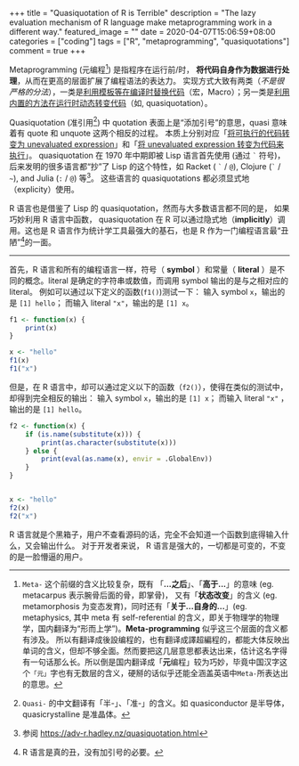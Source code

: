 +++
title = "Quasiquotation of R is Terrible"
description = "The lazy evaluation mechanism of R language make metaprogramming work in a different way."
featured_image = ""
date = 2020-04-07T15:06:59+08:00
categories = ["coding"]
tags = ["R", "metaprogramming", "quasiquotations"]
comment = true
+++

Metaprogramming (元编程[^1]) 是指程序在运行前/时， **将代码自身作为数据进行处理**，从而在更高的层面扩展了编程语法的表达力。
实现方式大致有两类（_不是很严格的分法_），一类是<ins>利用模板等在编译时替换代码</ins>（宏，Macro）；另一类是<ins>利用内置的方法在运行时动态转变代码</ins>（如, quasiquotation）。

Quasiquotation (准引用[^2]) 中 quotation 表面上是“添加引号”的意思，quasi 意味着有 quote 和 unquote 这两个相反的过程。
本质上分别对应「<ins>将可执行的代码转变为 unevaluated expression</ins>」和「<ins>将 unevaluated expression 转变为代码来执行</ins>」。
quasiquotation 在 1970 年中期即被 Lisp 语言首先使用 (通过 `` ` `` 符号)， 后来发明的很多语言都“抄”了 Lisp 的这个特性，如 Racket ( `` ` `` / `@`), Clojure (`` ` `` / `~`), and Julia (`:` / `@`) 等[^3]。
这些语言的 quasiquotations 都必须显式地（explicity）使用。

R 语言也是借鉴了 Lisp 的 quasiquotation，然而与大多数语言都不同的是，
如果巧妙利用 R 语言中函数， quasiquotation 在 R 可以通过隐式地（**implicitly**）调用。这也是 R 语言作为统计学工具最强大的基石，也是 R 作为一门编程语言最“丑陋”[^4]的一面。

---

首先，R 语言和所有的编程语言一样，符号（ **symbol** ）和常量（ **literal** ）是不同的概念。literal 是确定的字符串或数值，而调用 symbol 输出的是与之相对应的 literal。
例如可以通过以下定义的函数(`f1()`)测试一下：
输入 symbol `x`，输出的是 `[1] hello`；
而输入 literal `"x"`，输出的是 `[1] x`。

```R
f1 <- function(x) {
    print(x)
}

x <- "hello"
f1(x)
f1("x")
```

但是，在 R 语言中，却可以通过定义以下的函数（`f2()`），使得在类似的测试中，却得到完全相反的输出：
输入 symbol `x`，输出的是 `[1] x`；
而输入 literal `"x"` ，输出的是 `[1] hello`。

```R
f2 <- function(x) {
    if (is.name(substitute(x))) {
        print(as.character(substitute(x)))
    } else {
        print(eval(as.name(x), envir = .GlobalEnv))
    }
}


x <- "hello"
f2(x)
f2("x")
```

R 语言就是个黑箱子，用户不查看源码的话，完全不会知道一个函数到底得输入什么，又会输出什么。
对于开发者来说， R 语言是强大的，一切都是可变的，不变的是一脸懵逼的用户。

[^1]: `Meta-` 这个前缀的含义比较复杂，既有 「**...之后**」、「**高于...**」的意味 (eg. metacarpus 表示腕骨后面的骨，即掌骨)， 又有「**状态改变**」的含义 (eg. metamorphosis 为变态发育)，同时还有「**关于...自身的...**」(eg. metaphysics, 其中 meta 有 self-referential 的含义，即关于物理学的物理学，国内翻译为“形而上学”)。**Meta-programming** 似乎这三个层面的含义都有涉及。 所以有翻译成後設编程的，也有翻译成譯超編程的，都能大体反映出单词的含义，但却不够全面。然而要把这几层意思都表达出来，估计这名字得有一句话那么长。所以倒是国内翻译成「**元**编程」较为巧妙，毕竟中国汉字这个`「元」`字也有无数层的含义，硬掰的话似乎还能全涵盖英语中`Meta-`所表达出的意思。
[^2]: `Quasi-` 的中文翻译有「半-」、「准-」的含义。如 quasiconductor 是半导体，quasicrystalline 是准晶体。
[^3]: 参阅 https://adv-r.hadley.nz/quasiquotation.html
[^4]: R 语言是真的丑，没有加引号的必要。
